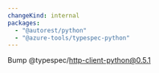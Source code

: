 ```yaml
---
changeKind: internal
packages:
  - "@autorest/python"
  - "@azure-tools/typespec-python"
---
```


Bump @typespec/http-client-python@0.5.1